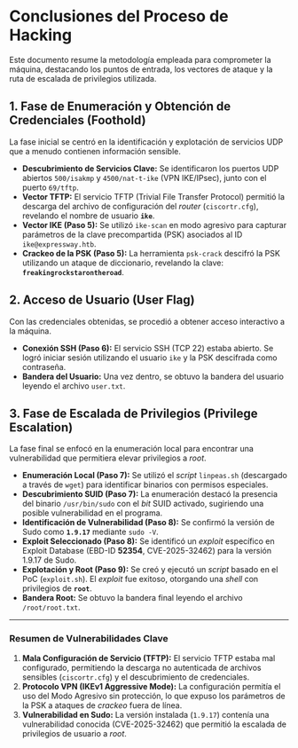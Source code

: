 # Conclusiones del Proceso de Hacking

Este documento resume la metodología empleada para comprometer la máquina, destacando los puntos de entrada, los vectores de ataque y la ruta de escalada de privilegios utilizada.

## 1. Fase de Enumeración y Obtención de Credenciales (Foothold)

La fase inicial se centró en la identificación y explotación de servicios UDP que a menudo contienen información sensible.

* **Descubrimiento de Servicios Clave:** Se identificaron los puertos UDP abiertos `500/isakmp` y `4500/nat-t-ike` (VPN IKE/IPsec), junto con el puerto `69/tftp`.
* **Vector TFTP:** El servicio TFTP (Trivial File Transfer Protocol) permitió la descarga del archivo de configuración del *router* (`ciscortr.cfg`), revelando el nombre de usuario **`ike`**.
* **Vector IKE (Paso 5):** Se utilizó `ike-scan` en modo agresivo para capturar parámetros de la clave precompartida (PSK) asociados al ID `ike@expressway.htb`.
* **Crackeo de la PSK (Paso 5):** La herramienta `psk-crack` descifró la PSK utilizando un ataque de diccionario, revelando la clave: **`freakingrockstarontheroad`**.

## 2. Acceso de Usuario (User Flag)

Con las credenciales obtenidas, se procedió a obtener acceso interactivo a la máquina.

* **Conexión SSH (Paso 6):** El servicio SSH (TCP 22) estaba abierto. Se logró iniciar sesión utilizando el usuario `ike` y la PSK descifrada como contraseña.
* **Bandera del Usuario:** Una vez dentro, se obtuvo la bandera del usuario leyendo el archivo `user.txt`.

## 3. Fase de Escalada de Privilegios (Privilege Escalation)

La fase final se enfocó en la enumeración local para encontrar una vulnerabilidad que permitiera elevar privilegios a *root*.

* **Enumeración Local (Paso 7):** Se utilizó el *script* `linpeas.sh` (descargado a través de `wget`) para identificar binarios con permisos especiales.
* **Descubrimiento SUID (Paso 7):** La enumeración destacó la presencia del binario `/usr/bin/sudo` con el *bit* SUID activado, sugiriendo una posible vulnerabilidad en el programa.
* **Identificación de Vulnerabilidad (Paso 8):** Se confirmó la versión de Sudo como **`1.9.17`** mediante `sudo -V`.
* **Exploit Seleccionado (Paso 8):** Se identificó un *exploit* específico en Exploit Database (EBD-ID **52354**, CVE-2025-32462) para la versión 1.9.17 de Sudo.
* **Explotación y Root (Paso 9):** Se creó y ejecutó un *script* basado en el PoC (`exploit.sh`). El *exploit* fue exitoso, otorgando una *shell* con privilegios de **`root`**.
* **Bandera Root:** Se obtuvo la bandera final leyendo el archivo `/root/root.txt`.

---

### Resumen de Vulnerabilidades Clave

1.  **Mala Configuración de Servicio (TFTP):** El servicio TFTP estaba mal configurado, permitiendo la descarga no autenticada de archivos sensibles (`ciscortr.cfg`) y el descubrimiento de credenciales.
2.  **Protocolo VPN (IKEv1 Aggressive Mode):** La configuración permitía el uso del Modo Agresivo sin protección, lo que expuso los parámetros de la PSK a ataques de *crackeo* fuera de línea.
3.  **Vulnerabilidad en Sudo:** La versión instalada (`1.9.17`) contenía una vulnerabilidad conocida (CVE-2025-32462) que permitió la escalada de privilegios de usuario a *root*.
